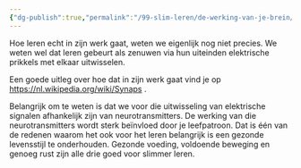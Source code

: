 ```yaml
---
{"dg-publish":true,"permalink":"/99-slim-leren/de-werking-van-je-brein/","created":"2025-02-18T08:41:59.785+01:00","updated":"2025-02-25T07:49:57.788+01:00"}
---
```



Hoe leren echt in zijn werk gaat, weten we eigenlijk nog niet precies. We weten wel dat leren gebeurt als zenuwen via hun uiteinden elektrische prikkels met elkaar uitwisselen.

Een goede uitleg over hoe dat in zijn werk gaat vind je op https://nl.wikipedia.org/wiki/Synaps .

Belangrijk om te weten is dat we voor die uitwisseling van elektrische signalen afhankelijk zijn van neurotransmitters. De werking van die neurotransmitters wordt sterk beïnvloed door je leefpatroon. Dat is één van de redenen waarom het ook voor het leren belangrijk is een gezonde levensstijl te onderhouden. Gezonde voeding, voldoende beweging en genoeg rust zijn alle drie goed voor slimmer leren. 
